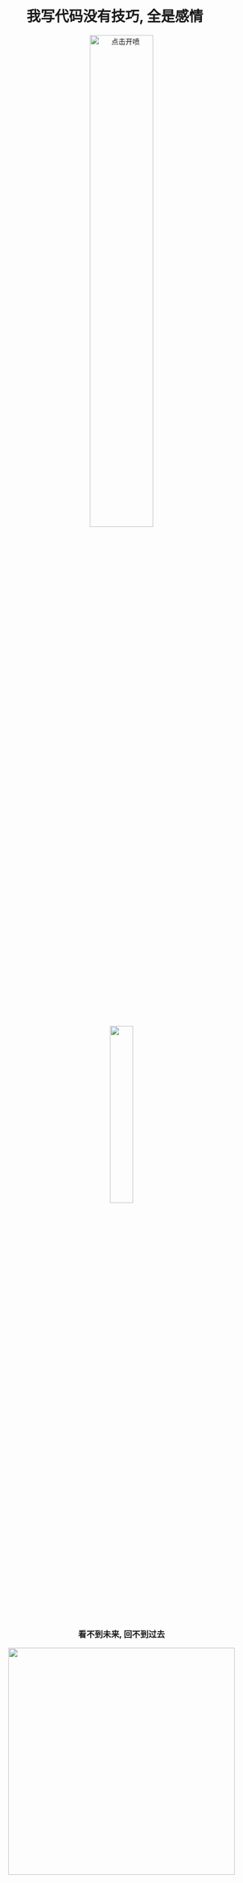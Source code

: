 <h1 align="center">
我写代码没有技巧, 全是感情 &nbsp;&nbsp;&nbsp;
</h1>

<p align="center">
<img src="https://i.imgur.com/6fH0QkL.jpg" alt="点击开喷" width="50%"/>
</p>

<p align="center">
<img src="https://user-images.githubusercontent.com/21078112/163754171-0e917f6d-22e9-4add-8705-b664d12949a6.gif" width="30%" />
</p>
<h3 align="center">
看不到未来, 回不到过去
</h3>

<p align="center">
<img src="https://github-readme-stats.vercel.app/api?username=ZHLhenry&count_private=true" width="450"/>
</p>
